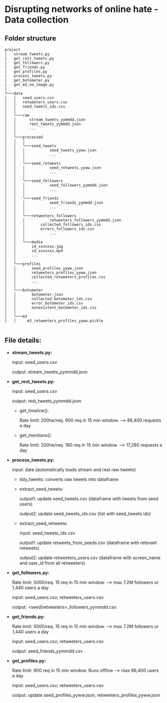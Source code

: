 # Disrupting networks of online hate - Data collection

## Folder structure

```
project
|   stream_tweets.py
|   get_rest_tweets.py
|   get_followers.py
|   get_friends.py
|   get_profiles.py
|   process_tweets.py
|   get_botometer.py
|   get_m3_no_image.py
│
└───data
│   │   seed_users.csv
│   │   retweeters_users.csv
│   │   seed_tweets_ids.csv
│   │
│   └───raw
│   │      stream_tweets_yymmdd.json
│   │      rest_tweets_yymmdd.json
│   │      ...
│   │   
│   └───processed
│   │   │     
│   │   └───seed_tweets
│   │   │       	seed_tweets_yyww.json
│   │   │       	...
│   │   │
│   │   └───seed_retweets
│   │   │       	seed_retweets_yyww.json
│   │   │       	...
│   │   │
│   │   └───seed_followers
│   │   │       	seed_followers_yymmdd.json
│   │   │       	...
│   │   │
│   │   └───seed_friends
│   │   │       	seed_friends_yymmdd.json
│   │   │       	...
│   │   │
│   │   └───retweeters_followers
│   │   │       	retweeters_followers_yymmdd.json
│   │   │		collected_followers_ids.csv
│   │   │		errors_followers_ids.csv
│   │   │       	...
│   │   │       	
│   │   └───media
│   │   	id_xxxxxxx.jpg
│   │   	id_xxxxxxx.mp4
│   │   	...
│   │
│   └───profiles
│   │		seed_profiles_yyww.json
│   │		retweeters_profiles_yyww.json
│   │		collected_retweeters_profiles.csv
│   │   	...
│   │
│   └───botometer
│   │		botometer.json
│   │		collected_botometer_ids.csv
│   │		error_botometer_ids.csv
│   │		nonexistent_botometer_ids.csv
│   │
│   └───m3
│   │	  m3_retweeters_profiles_yyww.pickle


```

## File details:
- **stream_tweets.py:** 
  
  input: seed_users.csv
  
	output: stream_tweets_yymmdd.json
	
- **get_rest_tweets.py:** 

	input: seed_users.csv	
  	
	output: rest_tweets_yymmdd.json
	
	- get_timeline():
	
		Rate limit: 200tw/req. 900 req in 15 min window. --> 86,400 requests a day
	
	- get_mentions():
	
		Rate limit: 200tw/req. 180 req in 15 min window. --> 17,280 requests a day

- **process_tweets.py:** 

  input: date (automatically loads stream and rest raw tweets)

	- tidy_tweets: converts raw tweets into dataframe
  
	- extract_seed_tweets: 
  
      output1: update seed_tweets.csv (dataframe with tweets from seed users)
    
      output2: update seed_tweets_ids.csv (list with seed_tweets ids)
  
  - extract_seed_retweets:
  
      input: seed_tweets_ids.csv
    
      output1: update retweets_from_seeds.csv (dataframe with relevant retweets)
      
      output2: update retweeters_users.csv (dataframe with screen_name and user_id from all retweeters)

	
- **get_followers.py:** 

	Rate limit: 5000/req. 15 req in 15 min window. --> max 7.2M followers or 1,440 users a day

	input: seed_users.csv; retweeters_users.csv
  
  output: \<seed|retweeters\>\_followers_yymmdd.csv
	
- **get_friends.py:** 

	Rate limit: 5000/req. 15 req in 15 min window. --> max 7.2M followers or 1,440 users a day

	input: seed_users.csv; retweeters_users.csv
  
  output: seed_friends_yymmdd.csv
  
- **get_profiles.py:** 

	Rate limit: 900 req in 15 min window. Runs offline --> max 86,400 users a day

	input: seed_users.csv; retweeters_users.csv
  
  output: update seed_profiles_yyww.json; retweeters_profiles_yyww.json
	
    
